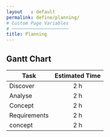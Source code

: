 ```yaml
---
layout   : default
permalink: define/planning/
# Custom Page Variables
# ─────────────────────
title: Planning
---
```


Gantt Chart
-----------

| Task          | Estimated Time    | 
| ------------- |:-------------:    | 
| Discover      | 2 h               |
| Analyse       | 2 h               |
| Concept       | 2 h               |    
| Requirements  | 2 h               | 
| concept       | 2 h               |   
